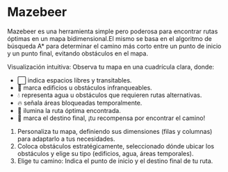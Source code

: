 # Mazebeer
Mazebeer es una herramienta simple pero poderosa para encontrar rutas óptimas en un mapa bidimensional.El mismo se basa en el algoritmo de búsqueda A* para determinar el camino más corto entre un punto de inicio y un punto final, evitando obstáculos en el mapa.

Visualización intuitiva: Observa tu mapa en una cuadrícula clara, donde:

* ⬜ indica espacios libres y transitables.
* 🚧 marca edificios u obstáculos infranqueables.
* 💧 representa agua u obstáculos que requieren rutas alternativas.
* 🔥 señala áreas bloqueadas temporalmente.
* 🧔 ilumina la ruta óptima encontrada.
* 🍺 marca el destino final, ¡tu recompensa por encontrar el camino!
  

1. Personaliza tu mapa, definiendo sus dimensiones (filas y columnas) para adaptarlo a tus necesidades.
2. Coloca obstáculos estratégicamente, seleccionado dónde ubicar los obstáculos y elige su tipo (edificios, agua, áreas temporales).
3. Elige tu camino: Indica el punto de inicio y el destino final de tu ruta.
